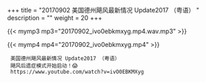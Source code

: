 +++
title = "20170902  美国德州飓风最新情况 Update2017 （粤语） "
description = ""
weight = 20
+++

{{< mymp3 mp3="20170902_ivo0ebkmxyg.mp4.wav.mp3" >}}

{{< mymp4 mp4="20170902_ivo0ebkmxyg.mp4" >}}

     美国德州飓风最新情况 Update2017 （粤语） 
     飓风后遗症模式开始启动！😱 
     https://www.youtube.com/watch?v=ivO0EBKMXyg 

